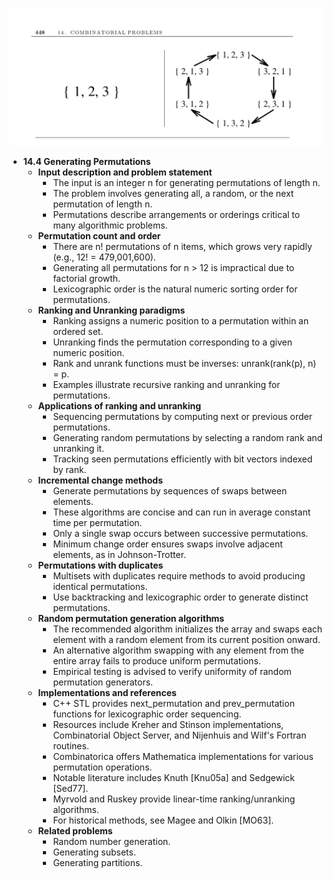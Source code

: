 ![ADM-ch14-combinatorials-permutations](ADM-ch14-combinatorials-permutations.best.png)

- **14.4 Generating Permutations**
  - **Input description and problem statement**
    - The input is an integer n for generating permutations of length n.
    - The problem involves generating all, a random, or the next permutation of length n.
    - Permutations describe arrangements or orderings critical to many algorithmic problems.
  - **Permutation count and order**
    - There are n! permutations of n items, which grows very rapidly (e.g., 12! = 479,001,600).
    - Generating all permutations for n > 12 is impractical due to factorial growth.
    - Lexicographic order is the natural numeric sorting order for permutations.
  - **Ranking and Unranking paradigms**
    - Ranking assigns a numeric position to a permutation within an ordered set.
    - Unranking finds the permutation corresponding to a given numeric position.
    - Rank and unrank functions must be inverses: unrank(rank(p), n) = p.
    - Examples illustrate recursive ranking and unranking for permutations.
  - **Applications of ranking and unranking**
    - Sequencing permutations by computing next or previous order permutations.
    - Generating random permutations by selecting a random rank and unranking it.
    - Tracking seen permutations efficiently with bit vectors indexed by rank.
  - **Incremental change methods**
    - Generate permutations by sequences of swaps between elements.
    - These algorithms are concise and can run in average constant time per permutation.
    - Only a single swap occurs between successive permutations.
    - Minimum change order ensures swaps involve adjacent elements, as in Johnson-Trotter.
  - **Permutations with duplicates**
    - Multisets with duplicates require methods to avoid producing identical permutations.
    - Use backtracking and lexicographic order to generate distinct permutations.
  - **Random permutation generation algorithms**
    - The recommended algorithm initializes the array and swaps each element with a random element from its current position onward.
    - An alternative algorithm swapping with any element from the entire array fails to produce uniform permutations.
    - Empirical testing is advised to verify uniformity of random permutation generators.
  - **Implementations and references**
    - C++ STL provides next_permutation and prev_permutation functions for lexicographic order sequencing.
    - Resources include Kreher and Stinson implementations, Combinatorial Object Server, and Nijenhuis and Wilf's Fortran routines.
    - Combinatorica offers Mathematica implementations for various permutation operations.
    - Notable literature includes Knuth [Knu05a] and Sedgewick [Sed77].
    - Myrvold and Ruskey provide linear-time ranking/unranking algorithms.
    - For historical methods, see Magee and Olkin [MO63].
  - **Related problems**
    - Random number generation.
    - Generating subsets.
    - Generating partitions.
